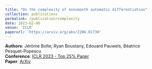 ```yaml
---
title: "On the complexity of nonsmooth automatic differentiation"
collection: publications
permalink: /publication/complexity
date: 2023-02-06
venue: 'ICLR'
paperurl: 'https://arxiv.org/abs/2206.01730'
---
```


**Authors**: Jérôme Bolte, Ryan Boustany, Edouard Pauwels, Béatrice Pesquet-Popescu  
**Conference**: [ICLR 2023 - Top 25% Paper](https://iclr.cc/)  
**Paper**: [ArXiv](https://arxiv.org/abs/2206.01730)
